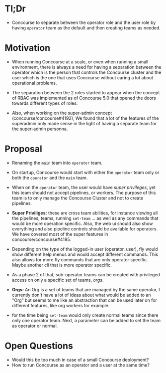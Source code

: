 # Tl;Dr

- Concourse to separate between the operator role and the user role by having `operator`
  team as the default and then creating teams as needed.

# Motivation

- When running Concourse at a scale, or even when running a small environment, there is
  always a need for having a separation between the operator which is the person that
  controls the Concourse cluster and the user which is the one that uses Concourse without
  caring a lot about operational problems.

- The separation between the 2 roles started to appear when the concept of RBAC was
  implemented as of Concourse 5.0 that opened the doors towards different types of roles. 

- Also, when working on the super-admin concept (concourse/concourse#4192), We found that
  a lot of the features of the superadmin only made sense in the light of having a
  separate team for the super-admin personna.

# Proposal

- Renaming the `main` team into `operator` team.

- On startup, Concourse would start with either the `operator` team only or both the
  `operator` and the `main` team.

- When on the `operator` team, the user would have *super privileges*, yet this team
  should not accept pipelines, or workers. The purpose of this team is to only manage the
  Concourse Cluster and not to create pipelines.

- **Super Priviliges:** these are cross team abilities, for instance viewing all the
  pipelines, teams, running `set-team` ... as well as any commands that would be more
  operation specific. Also, the web ui should also show everything and also pipeline
  controls should be available for operators. We have covered most of the super features
  in concourse/concourse#4195.

- Depending on the type of the logged-in user (operator, user), fly would show different
  help menus and would accept different commands. This also allows for more fly commands
  that are only operator specific. Maybe another cli that is more operator specific.

- As a phase 2 of that, sub-operator teams can be created with privileged access on only a
  specific set of teams, *orgs*.

- **Orgs:** An Org is a set of teams that are managed by the same operator, I currently
  don't have a lot of ideas about what would be added to an "Org" but seems to me like an
  abstraction that can be used later on for different features, like org workers for
  example.

- for the time being `set-team` would only create normal teams since there only one
  operator team. Next, a parameter can be added to set the team as operator or normal.

# Open Questions

- Would this be too much in case of a small Concourse deployment?
- How to run Concourse as an operator and a user at the same time?
